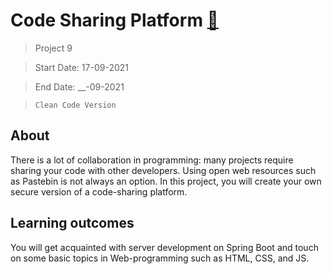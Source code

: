 # Code Sharing Platform [:rocket:](https://hyperskill.org/projects/130)


> Project 9

> Start Date: 17-09-2021

> End Date: __-09-2021

> `Clean Code Version`


## About
There is a lot of collaboration in programming: many projects require sharing your code with other developers. Using open web resources such as 
Pastebin is not always an option. In this project, you will create your own secure version of a code-sharing platform.

## Learning outcomes
You will get acquainted with server development on Spring Boot and touch on some basic topics in Web-programming such as HTML, CSS, and JS.
